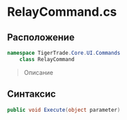 
# RelayCommand.cs
## Расположение
```csharp
namespace TigerTrade.Core.UI.Commands  
    class RelayCommand
```

> Описание

## Синтаксис
```csharp
public void Execute(object parameter)
```
